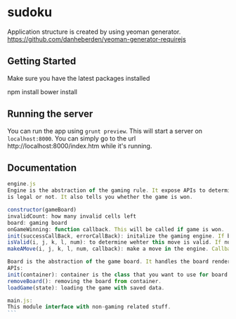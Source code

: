 # sudoku

Application structure is created by using yeoman generator. https://github.com/danheberden/yeoman-generator-requirejs


## Getting Started

Make sure you have the latest packages installed

npm install
bower install

## Running the server

You can run the app using `grunt preview`. This will start a
server on `localhost:8000`. You can simply go to the url 
http://localhost:8000/index.htm while it's running.

## Documentation

````javascript
engine.js
Engine is the abstraction of the gaming rule. It expose APIs to determine whether a move
is legal or not. It also tells you whether the game is won.

constructor(gameBoard)
invalidCount: how many invalid cells left
board: gaming board
onGameWinning: function callback. This will be called if game is won.
init(successCallBack, errorCallBack): initalize the gaming engine. If board is invalid, error call back will be called.
isValid(i, j, k, l, num): to determine wehter this move is valid. If num is absent, then check if the existing number in the cell is valid.
makeAMove(i, j, k, l, num, callback): make a move in the engine. Callback will tell you whether the previous number in the cell is valid and whether current number is valid.

Board is the abstraction of the game board. It handles the board rendering and game state.
APIs:
init(container): container is the class that you want to use for board rendering.
removeBoard(): removing the board from container.
loadGame(state): loading the game with saved data.

main.js:
This module interface with non-gaming related stuff.
```